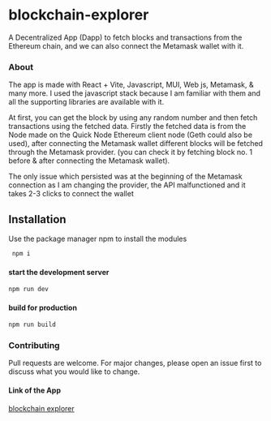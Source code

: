 # blockchain-explorer

A Decentralized App (Dapp) to fetch blocks and transactions from the Ethereum chain, and we can also connect the Metamask wallet with it.

### About
The app is made with React + Vite, Javascript, MUI, Web js, Metamask, & many more. I used the javascript stack because I am familiar with them and all the supporting libraries are available with it.

At first, you can get the block by using any random number and then fetch transactions using the fetched data. Firstly the fetched data is from the Node made on the Quick Node Ethereum client node (Geth could also be used), after connecting the Metamask wallet different blocks will be fetched through the Metamask provider. (you can check it by fetching block no. 1 before & after connecting the Metamask wallet).

The only issue which persisted was at the beginning of the Metamask connection as I am changing the provider, the API malfunctioned and it takes 2-3 clicks to connect the wallet


## Installation
Use the package manager npm to install the modules
```js
 npm i
```
#### start the development server
```js
npm run dev
```
#### build for production
```js
npm run build
```

### Contributing

Pull requests are welcome. For major changes, please open an issue first
to discuss what you would like to change.


#### Link of the App
[blockchain explorer](https://blockchain-explorer1.netlify.app/)
